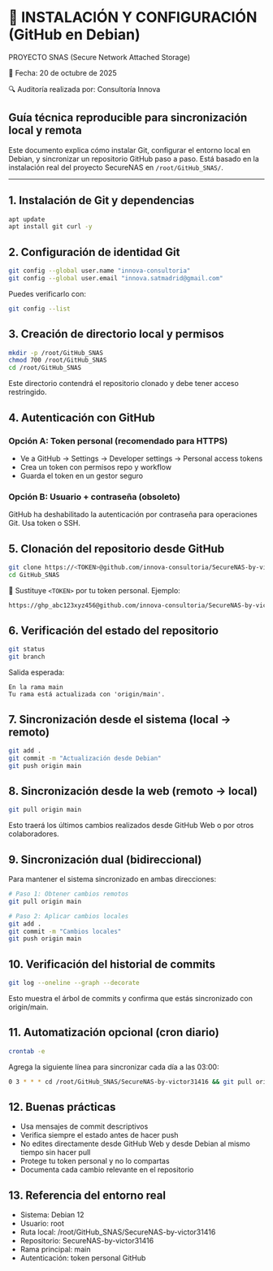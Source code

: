 # 🧩 INSTALACIÓN Y CONFIGURACIÓN (GitHub en Debian) 
PROYECTO SNAS (Secure Network Attached Storage)

📅 Fecha: 20 de octubre de 2025

🔍 Auditoría realizada por: Consultoría Innova

## Guía técnica reproducible para sincronización local y remota

Este documento explica cómo instalar Git, configurar el entorno local en Debian, y sincronizar un repositorio GitHub paso a paso. Está basado en la instalación real del proyecto SecureNAS en `/root/GitHub_SNAS/`.

---

## 1. Instalación de Git y dependencias

```bash
apt update
apt install git curl -y
```

## 2. Configuración de identidad Git

```bash
git config --global user.name "innova-consultoria"
git config --global user.email "innova.satmadrid@gmail.com"
```

Puedes verificarlo con:

```bash
git config --list
```

## 3. Creación de directorio local y permisos

```bash
mkdir -p /root/GitHub_SNAS
chmod 700 /root/GitHub_SNAS
cd /root/GitHub_SNAS
```

Este directorio contendrá el repositorio clonado y debe tener acceso restringido.

## 4. Autenticación con GitHub

### Opción A: Token personal (recomendado para HTTPS)
- Ve a GitHub → Settings → Developer settings → Personal access tokens
- Crea un token con permisos repo y workflow
- Guarda el token en un gestor seguro

### Opción B: Usuario + contraseña (obsoleto)
GitHub ha deshabilitado la autenticación por contraseña para operaciones Git. Usa token o SSH.

## 5. Clonación del repositorio desde GitHub

```bash
git clone https://<TOKEN>@github.com/innova-consultoria/SecureNAS-by-victor31416.git GitHub_SNAS
cd GitHub_SNAS
```

🔐 Sustituye `<TOKEN>` por tu token personal. Ejemplo:

```bash
https://ghp_abc123xyz456@github.com/innova-consultoria/SecureNAS-by-victor31416.git
```

## 6. Verificación del estado del repositorio

```bash
git status
git branch
```

Salida esperada:

```
En la rama main
Tu rama está actualizada con 'origin/main'.
```

## 7. Sincronización desde el sistema (local → remoto)

```bash
git add .
git commit -m "Actualización desde Debian"
git push origin main
```

## 8. Sincronización desde la web (remoto → local)

```bash
git pull origin main
```

Esto traerá los últimos cambios realizados desde GitHub Web o por otros colaboradores.

## 9. Sincronización dual (bidireccional)

Para mantener el sistema sincronizado en ambas direcciones:

```bash
# Paso 1: Obtener cambios remotos
git pull origin main

# Paso 2: Aplicar cambios locales
git add .
git commit -m "Cambios locales"
git push origin main
```

## 10. Verificación del historial de commits

```bash
git log --oneline --graph --decorate
```

Esto muestra el árbol de commits y confirma que estás sincronizado con origin/main.

## 11. Automatización opcional (cron diario)

```bash
crontab -e
```

Agrega la siguiente línea para sincronizar cada día a las 03:00:

```bash
0 3 * * * cd /root/GitHub_SNAS/SecureNAS-by-victor31416 && git pull origin main && git add . && git commit -m "Sync automático" && git push origin main
```

## 12. Buenas prácticas
- Usa mensajes de commit descriptivos
- Verifica siempre el estado antes de hacer push
- No edites directamente desde GitHub Web y desde Debian al mismo tiempo sin hacer pull
- Protege tu token personal y no lo compartas
- Documenta cada cambio relevante en el repositorio

## 13. Referencia del entorno real
- Sistema: Debian 12
- Usuario: root
- Ruta local: /root/GitHub_SNAS/SecureNAS-by-victor31416
- Repositorio: SecureNAS-by-victor31416
- Rama principal: main
- Autenticación: token personal GitHub
